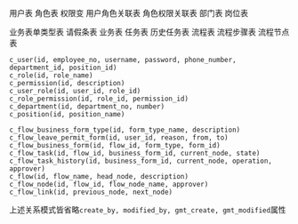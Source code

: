 用户表
角色表
权限变
用户角色关联表
角色权限关联表
部门表
岗位表


业务表单类型表
请假条表
业务表
任务表
历史任务表
流程表
流程步骤表
流程节点表

```
c_user(id, employee_no, username, password, phone_number, department_id, position_id)
c_role(id, role_name)
c_permission(id, description)
c_user_role(id, user_id, role_id)
c_role_permission(id, role_id, permission_id)
c_department(id, department_no, number)
c_position(id, position_name)

c_flow_business_form_type(id, form_type_name, description)
c_flow_leave_permit_form(id, user_id, reason, from, to)
c_flow_business_form(id, flow_id, form_type, form_id)
c_flow_task(id, flow_id, business_form_id, current_node, state)
c_flow_task_history(id, business_form_id, current_node, operation, approver)
c_flow(id, flow_name, head_node, description)
c_flow_node(id, flow_id, flow_node_name, approver)
c_flow_link(id, previous_node, next_node)
```
上述关系模式皆省略`create_by, modified_by, gmt_create, gmt_modified`属性
<!--stackedit_data:
eyJoaXN0b3J5IjpbLTEwMzM3NzI5MjksLTIxMDQ0MzgzMDksNT
E0ODg4ODM0LC0xOTI1NDk5OTQzLDE5MTAzMzg4MzEsMTYxNzQ0
NTE3NCwtMjA5MDI2MzUxMCwtMjA4ODc0NjYxMl19
-->